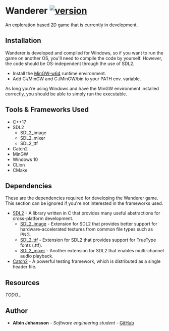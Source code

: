 # Wanderer [![version](https://img.shields.io/badge/version-0.1.0-blue.svg)](https://semver.org)

An exploration based 2D game that is currently in development. 

## Installation
Wanderer is developed and compiled for Windows, so if you want to run the game on another OS, you'll
need to compile the code by yourself. However, the code should be OS-independent through the use of
 SDL2.
 
- Install the [MinGW-w64](https://sourceforge.net/projects/mingw-w64/)
 runtime environment.
- Add C:/MinGW and C:/MinGW/bin to your PATH env. variable.

As long you're using Windows and have the MinGW environment installed correctly, you should be
 able to simply run the executable.

## Tools & Frameworks Used
* C++17
* SDL2 
    - SDL2_image
    - SDL2_mixer
    - SDL2_ttf
* Catch2
* MinGW
* Windows 10
* CLion
* CMake

## Dependencies
These are the dependencies required for developing the Wanderer game. This section can be ignored
 if you're not interested in the frameworks used.

- [SDL2](https://www.libsdl.org/download-2.0.php) - A library written in C that provides many useful abstractions for cross-platform
 development.
  - [SDL2_image](https://www.libsdl.org/projects/SDL_image/) - Extension for SDL2 that provides
   better support for hardware-accelerated textures from common file types such as PNG.
  - [SDL2_ttf](https://www.libsdl.org/projects/SDL_ttf/) - Extension for SDL2 that provides
   support for TrueType fonts (.ttf).
  - [SDL2_mixer](https://www.libsdl.org/projects/SDL_mixer/) - Another extension for SDL2 that
   enables multi-channel audio playback.
- [Catch2](https://github.com/catchorg/Catch2) - A powerful testing framework, which is distributed as a single header file.

## Resources
_TODO..._

## Author
- __Albin Johansson__ - _Software engineering student_ - [GitHub](https://github.com/albin-johansson)